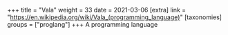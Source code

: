 +++
title = "Vala"
weight = 33
date = 2021-03-06
[extra]
link = "https://en.wikipedia.org/wiki/Vala_(programming_language)"
[taxonomies]
groups = ["proglang"]
+++
A programming language

